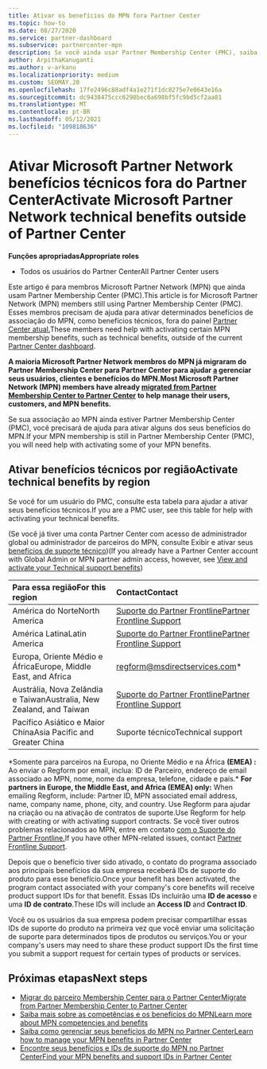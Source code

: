 ```yaml
---
title: Ativar os benefícios do MPN fora Partner Center
ms.topic: how-to
ms.date: 08/27/2020
ms.service: partner-dashboard
ms.subservice: partnercenter-mpn
description: Se você ainda usar Partner Membership Center (PMC), saiba quem contatar para ajudar a ativar seus benefícios de suporte técnico do MPN e dar a você as IDs de suporte do benefício.
author: ArpithaKanuganti
ms.author: v-arkanu
ms.localizationpriority: medium
ms.custom: SEOMAY.20
ms.openlocfilehash: 17fe2496c88adf4a1e271f1dc8275e7e0643e16a
ms.sourcegitcommit: dc9438475ccc6298bec6a698bf5fc9bd5cf2aa81
ms.translationtype: MT
ms.contentlocale: pt-BR
ms.lasthandoff: 05/12/2021
ms.locfileid: "109818636"
---
```

# <a name="activate-microsoft-partner-network-technical-benefits-outside-of-partner-center"></a><span data-ttu-id="9f2e9-103">Ativar Microsoft Partner Network benefícios técnicos fora do Partner Center</span><span class="sxs-lookup"><span data-stu-id="9f2e9-103">Activate Microsoft Partner Network technical benefits outside of Partner Center</span></span>


<span data-ttu-id="9f2e9-104">**Funções apropriadas**</span><span class="sxs-lookup"><span data-stu-id="9f2e9-104">**Appropriate roles**</span></span>

- <span data-ttu-id="9f2e9-105">Todos os usuários do Partner Center</span><span class="sxs-lookup"><span data-stu-id="9f2e9-105">All Partner Center users</span></span>

<span data-ttu-id="9f2e9-106">Este artigo é para membros Microsoft Partner Network (MPN) que ainda usam Partner Membership Center (PMC).</span><span class="sxs-lookup"><span data-stu-id="9f2e9-106">This article is for Microsoft Partner Network (MPN) members still using Partner Membership Center (PMC).</span></span> <span data-ttu-id="9f2e9-107">Esses membros precisam de ajuda para ativar determinados benefícios de associação do MPN, como benefícios técnicos, fora do painel [Partner Center atual.](https://partner.microsoft.com/dashboard)</span><span class="sxs-lookup"><span data-stu-id="9f2e9-107">These members need help with activating certain MPN membership benefits, such as technical benefits, outside of the current [Partner Center dashboard](https://partner.microsoft.com/dashboard).</span></span>

<span data-ttu-id="9f2e9-108">**A maioria Microsoft Partner Network membros do MPN já migraram do Partner Membership Center para Partner Center para ajudar [a](prepare-pmc-pc-migration.md) gerenciar seus usuários, clientes e benefícios do MPN.**</span><span class="sxs-lookup"><span data-stu-id="9f2e9-108">**Most Microsoft Partner Network (MPN) members have already [migrated from Partner Membership Center to Partner Center](prepare-pmc-pc-migration.md) to help manage their users, customers, and MPN benefits.**</span></span>

<span data-ttu-id="9f2e9-109">Se sua associação ao MPN ainda estiver Partner Membership Center (PMC), você precisará de ajuda para ativar alguns dos seus benefícios do MPN.</span><span class="sxs-lookup"><span data-stu-id="9f2e9-109">If your MPN membership is still in Partner Membership Center (PMC), you will need help with activating some of your MPN benefits.</span></span>

## <a name="activate-technical-benefits-by-region"></a><span data-ttu-id="9f2e9-110">Ativar benefícios técnicos por região</span><span class="sxs-lookup"><span data-stu-id="9f2e9-110">Activate technical benefits by region</span></span>

<span data-ttu-id="9f2e9-111">Se você for um usuário do PMC, consulte esta tabela para ajudar a ativar seus benefícios técnicos.</span><span class="sxs-lookup"><span data-stu-id="9f2e9-111">If you are a PMC user, see this table for help with activating your technical benefits.</span></span>

<span data-ttu-id="9f2e9-112">(Se você já tiver uma conta Partner Center com acesso de administrador global ou administrador de parceiros do MPN, consulte Exibir e ativar seus [benefícios de suporte técnico](mpn-benefits-technical-support.md#view-and-activate-your-technical-support-benefits))</span><span class="sxs-lookup"><span data-stu-id="9f2e9-112">(If you already have a Partner Center account with Global Admin or MPN partner admin access, however, see [View and activate your Technical support benefits](mpn-benefits-technical-support.md#view-and-activate-your-technical-support-benefits))</span></span>

|<span data-ttu-id="9f2e9-113">Para essa região</span><span class="sxs-lookup"><span data-stu-id="9f2e9-113">For this region</span></span>  | <span data-ttu-id="9f2e9-114">Contact</span><span class="sxs-lookup"><span data-stu-id="9f2e9-114">Contact</span></span> |
|:--------|:------------|
|<span data-ttu-id="9f2e9-115">América do Norte</span><span class="sxs-lookup"><span data-stu-id="9f2e9-115">North America</span></span>  | [<span data-ttu-id="9f2e9-116">Suporte do Partner Frontline</span><span class="sxs-lookup"><span data-stu-id="9f2e9-116">Partner Frontline Support</span></span>](https://partner.microsoft.com/support?issueid=300-0042)  |
|<span data-ttu-id="9f2e9-117">América Latina</span><span class="sxs-lookup"><span data-stu-id="9f2e9-117">Latin America</span></span>  | [<span data-ttu-id="9f2e9-118">Suporte do Partner Frontline</span><span class="sxs-lookup"><span data-stu-id="9f2e9-118">Partner Frontline Support</span></span>](https://partner.microsoft.com/support?issueid=300-0042)  |
|<span data-ttu-id="9f2e9-119">Europa, Oriente Médio e África</span><span class="sxs-lookup"><span data-stu-id="9f2e9-119">Europe, Middle East, and Africa</span></span>  | [regform@msdirectservices.com](mailto:regform@msdirectservices.com)*  |
|<span data-ttu-id="9f2e9-120">Austrália, Nova Zelândia e Taiwan</span><span class="sxs-lookup"><span data-stu-id="9f2e9-120">Australia, New Zealand, and Taiwan</span></span>  | [<span data-ttu-id="9f2e9-121">Suporte do Partner Frontline</span><span class="sxs-lookup"><span data-stu-id="9f2e9-121">Partner Frontline Support</span></span>](https://partner.microsoft.com/support?issueid=300-0042)  |
|<span data-ttu-id="9f2e9-122">Pacífico Asiático e Maior China</span><span class="sxs-lookup"><span data-stu-id="9f2e9-122">Asia Pacific and Greater China</span></span>  | <span data-ttu-id="9f2e9-123">Suporte técnico</span><span class="sxs-lookup"><span data-stu-id="9f2e9-123">Technical support</span></span>  |

<span data-ttu-id="9f2e9-124">\*Somente para parceiros na Europa, no Oriente Médio e na África **(EMEA) :** Ao enviar o Regform por email, inclua: ID de Parceiro, endereço de email associado ao MPN, nome, nome da empresa, telefone, cidade e país.</span><span class="sxs-lookup"><span data-stu-id="9f2e9-124">\* **For partners in Europe, the Middle East, and Africa (EMEA) only:** When emailing Regform, include: Partner ID, MPN associated email address, name, company name, phone, city, and country.</span></span> <span data-ttu-id="9f2e9-125">Use Regform para ajudar na criação ou na ativação de contratos de suporte.</span><span class="sxs-lookup"><span data-stu-id="9f2e9-125">Use Regform for help with creating or with activating support contracts.</span></span> <span data-ttu-id="9f2e9-126">Se você tiver outros problemas relacionados ao MPN, entre em contato [com o Suporte do Partner Frontline.](https://partner.microsoft.com/support?issueid=300-0042)</span><span class="sxs-lookup"><span data-stu-id="9f2e9-126">If you have other MPN-related issues, contact [Partner Frontline Support](https://partner.microsoft.com/support?issueid=300-0042).</span></span>

<span data-ttu-id="9f2e9-127">Depois que o benefício tiver sido ativado, o contato do programa associado aos principais benefícios da sua empresa receberá IDs de suporte do produto para esse benefício.</span><span class="sxs-lookup"><span data-stu-id="9f2e9-127">Once your benefit has been activated, the program contact associated with your company's core benefits will receive product support IDs for that benefit.</span></span> <span data-ttu-id="9f2e9-128">Essas IDs incluirão uma **ID de acesso** e uma **ID de contrato**.</span><span class="sxs-lookup"><span data-stu-id="9f2e9-128">These IDs will include an **Access ID** and **Contract ID**.</span></span> 

<span data-ttu-id="9f2e9-129">Você ou os usuários da sua empresa podem precisar compartilhar essas IDs de suporte do produto na primeira vez que você enviar uma solicitação de suporte para determinados tipos de produtos ou serviços.</span><span class="sxs-lookup"><span data-stu-id="9f2e9-129">You or your company's users may need to share these product support IDs the first time you submit a support request for certain types of products or services.</span></span>

## <a name="next-steps"></a><span data-ttu-id="9f2e9-130">Próximas etapas</span><span class="sxs-lookup"><span data-stu-id="9f2e9-130">Next steps</span></span>

- [<span data-ttu-id="9f2e9-131">Migrar do parceiro Membership Center para o Partner Center</span><span class="sxs-lookup"><span data-stu-id="9f2e9-131">Migrate from Partner Membership Center to Partner Center</span></span>](prepare-pmc-pc-migration.md)
- [<span data-ttu-id="9f2e9-132">Saiba mais sobre as competências e os benefícios do MPN</span><span class="sxs-lookup"><span data-stu-id="9f2e9-132">Learn more about MPN competencies and benefits</span></span>](learn-about-competencies.md)
- [<span data-ttu-id="9f2e9-133">Saiba como gerenciar seus benefícios do MPN no Partner Center</span><span class="sxs-lookup"><span data-stu-id="9f2e9-133">Learn how to manage your MPN benefits in Partner Center</span></span>](manage-your-partner-network-benefits.md)
- [<span data-ttu-id="9f2e9-134">Encontre seus benefícios e IDs de suporte do MPN no Partner Center</span><span class="sxs-lookup"><span data-stu-id="9f2e9-134">Find your MPN benefits and support IDs in Partner Center</span></span>](mpn-find-benefits.md)
